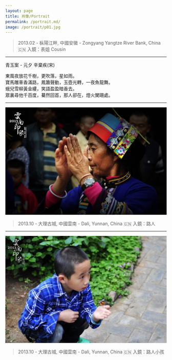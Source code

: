 ```yaml
---
layout: page
title: 肖像/Portrait
permalink: /portrait.md/
image: /portrait/p01.jpg
---
```

> 2013.02 - 枞陽江畔, 中國安徽 - Zongyang Yangtze River Bank, China 🇨🇳 
> 入鏡：表姐 Cousin

---
青玉案 - 元夕
辛棄疾(宋)

東風夜放花千樹，更吹落，星如雨。  
寶馬雕車香滿路，鳳簫聲動，玉壺光轉，一夜魚龍舞。  
蛾兒雪柳黃金縷，笑語盈盈暗香去。  
眾裏尋他千百度，驀然回首，那人卻在，燈火闌珊處。  

---
![](/img/portrait/p02.JPG)
> 2013.10 - 大理古城, 中國雲南 - Dali, Yunnan, China 🇨🇳 
> 入鏡：路人 

---
![](/img/portrait/p03.JPG)
> 2013.10 - 大理古城, 中國雲南 - Dali, Yunnan, China 🇨🇳 
> 入鏡：路人小孩
